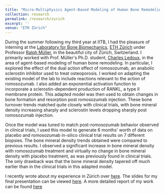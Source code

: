 ```yaml
---
title: "Micro-Multiphysics Agent-Based Modeling of Human Bone Remodeling: Exploring the Dual Action Effect of Romosozumab"
collection: research
permalink: /research/zurich
excerpt: ''
venue: "ETH Zürich"
---
```


During the summer following my third year at IITB, I had the pleasure of interning at the [Laboratory for Bone Biomechanics](https://www.bone.ethz.ch/), [ETH Zürich](https://ethz.ch/en.html) under Professor [Ralph Müller](https://hest.ethz.ch/en/studies/health-sciences-and-technology/master-hst/majors/tutors/tutors-a-z/ralph-mueller.html), in the beautiful city of Zürich, Switzerland. I primarily worked with Prof. Müller's Ph.D. student, [Charles Ledoux](https://hest.ethz.ch/en/department/people/people-a-z/personen-detail.MjU0MTM0.TGlzdC8zMzQsLTQ1MTk1NTQ5OA==.html), in the area of agent-based modeling of human bone remodeling. In particular, I explored the effect of the dual action effect of romosozumab, an anabolic sclerostin inhibitor used to treat osteoporosis. I worked on adapting the existing model of the lab to include reactions relevant to the action of romosozumab. I also added an exponential activation function to incorporate a sclerostin-dependent production of RANKL, a type II membrane protein. This adapted model was then used to obtain changes in bone formation and resorption post romosozumab injection. These bone turnover trends matched quite closely with clinical trials, with bone mineral density increasing sharply and sclerostin levels dropping sharply post romosozumab injection. 

Once the model was tuned to match post-romosozumab behavior observed in clinical trials, I used this model to generate 6 months' worth of data on placebo and romosozumab in-silico clinical trial results on 7 different biopsies. The bone mineral density trends obtained were compared to previous results. I observed a significant increase in bone mineral density with romosozumab treatment and virtually no change in bone mineral density with placebo treatment, as was previously found in clinical trials. The only drawback was that the bone mineral density tapered off much earlier than in the clinical trials in this adapted model. 

I recently wrote about my experience in Zürich over [here](https://www.ee.iitb.ac.in/course/~eesa/blogs/EEntern/eeb11.html). The slides for my final presentation can be viewed [here](https://ishankapnadak.github.io/files/zurich-presentation.pdf). A more detailed report of my work can be found [here](https://ishankapnadak.github.io/files/internship-report.pdf)